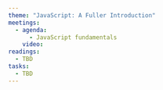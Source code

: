 ```yaml
---
theme: "JavaScript: A Fuller Introduction"
meetings:
  - agenda:
      - JavaScript fundamentals
    video:
readings:
  - TBD
tasks:
  - TBD
---
```

